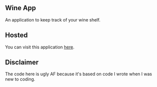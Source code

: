 ## Wine App

An application to keep track of your wine shelf.

## Hosted

You can visit this application [here](https://mywineshelf.vercel.app).

## Disclaimer

The code here is ugly AF because it's based on code I wrote when I was new to coding.
